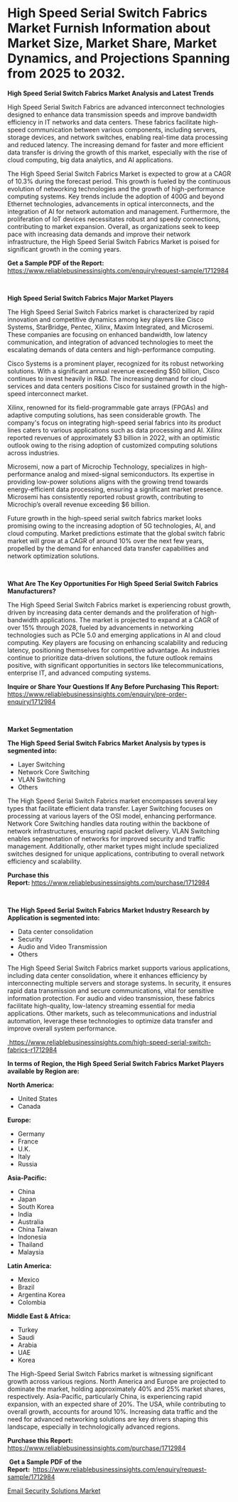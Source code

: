<p><h1>High Speed Serial Switch Fabrics Market Furnish Information about Market Size, Market Share, Market Dynamics, and Projections Spanning from 2025 to 2032.</h1></p><p><strong>High Speed Serial Switch Fabrics Market Analysis and Latest Trends</strong></p>
<p><p>High Speed Serial Switch Fabrics are advanced interconnect technologies designed to enhance data transmission speeds and improve bandwidth efficiency in IT networks and data centers. These fabrics facilitate high-speed communication between various components, including servers, storage devices, and network switches, enabling real-time data processing and reduced latency. The increasing demand for faster and more efficient data transfer is driving the growth of this market, especially with the rise of cloud computing, big data analytics, and AI applications.</p><p>The High Speed Serial Switch Fabrics Market is expected to grow at a CAGR of 10.3% during the forecast period. This growth is fueled by the continuous evolution of networking technologies and the growth of high-performance computing systems. Key trends include the adoption of 400G and beyond Ethernet technologies, advancements in optical interconnects, and the integration of AI for network automation and management. Furthermore, the proliferation of IoT devices necessitates robust and speedy connections, contributing to market expansion. Overall, as organizations seek to keep pace with increasing data demands and improve their network infrastructure, the High Speed Serial Switch Fabrics Market is poised for significant growth in the coming years.</p></p>
<p><strong>Get a Sample PDF of the Report:&nbsp;</strong> <a href="https://www.reliablebusinessinsights.com/enquiry/request-sample/1712984?utm_campaign=2761&utm_medium=2&utm_source=Github&utm_content=ia&utm_term=28032025&utm_id=high-speed-serial-switch-fabrics">https://www.reliablebusinessinsights.com/enquiry/request-sample/1712984</a></p>
<p>&nbsp;</p>
<p><strong>High Speed Serial Switch Fabrics Major Market Players</strong></p>
<p><p>The High Speed Serial Switch Fabrics market is characterized by rapid innovation and competitive dynamics among key players like Cisco Systems, StarBridge, Pentec, Xilinx, Maxim Integrated, and Microsemi. These companies are focusing on enhanced bandwidth, low latency communication, and integration of advanced technologies to meet the escalating demands of data centers and high-performance computing.</p><p>Cisco Systems is a prominent player, recognized for its robust networking solutions. With a significant annual revenue exceeding $50 billion, Cisco continues to invest heavily in R&D. The increasing demand for cloud services and data centers positions Cisco for sustained growth in the high-speed interconnect market.</p><p>Xilinx, renowned for its field-programmable gate arrays (FPGAs) and adaptive computing solutions, has seen considerable growth. The company's focus on integrating high-speed serial fabrics into its product lines caters to various applications such as data processing and AI. Xilinx reported revenues of approximately $3 billion in 2022, with an optimistic outlook owing to the rising adoption of customized computing solutions across industries.</p><p>Microsemi, now a part of Microchip Technology, specializes in high-performance analog and mixed-signal semiconductors. Its expertise in providing low-power solutions aligns with the growing trend towards energy-efficient data processing, ensuring a significant market presence. Microsemi has consistently reported robust growth, contributing to Microchip’s overall revenue exceeding $6 billion.</p><p>Future growth in the high-speed serial switch fabrics market looks promising owing to the increasing adoption of 5G technologies, AI, and cloud computing. Market predictions estimate that the global switch fabric market will grow at a CAGR of around 10% over the next few years, propelled by the demand for enhanced data transfer capabilities and network optimization solutions.</p></p>
<p>&nbsp;</p>
<p><strong>What Are The Key Opportunities For High Speed Serial Switch Fabrics Manufacturers?</strong></p>
<p><p>The High Speed Serial Switch Fabrics market is experiencing robust growth, driven by increasing data center demands and the proliferation of high-bandwidth applications. The market is projected to expand at a CAGR of over 15% through 2028, fueled by advancements in networking technologies such as PCIe 5.0 and emerging applications in AI and cloud computing. Key players are focusing on enhancing scalability and reducing latency, positioning themselves for competitive advantage. As industries continue to prioritize data-driven solutions, the future outlook remains positive, with significant opportunities in sectors like telecommunications, enterprise IT, and advanced computing systems.</p></p>
<p><strong>Inquire or Share Your Questions If Any Before Purchasing This Report:</strong> <a href="https://www.reliablebusinessinsights.com/enquiry/pre-order-enquiry/1712984?utm_campaign=2761&utm_medium=2&utm_source=Github&utm_content=ia&utm_term=28032025&utm_id=high-speed-serial-switch-fabrics">https://www.reliablebusinessinsights.com/enquiry/pre-order-enquiry/1712984</a></p>
<p>&nbsp;</p>
<p><strong>Market Segmentation</strong></p>
<p><strong>The High Speed Serial Switch Fabrics Market Analysis by types is segmented into:</strong></p>
<p><ul><li>Layer Switching</li><li>Network Core Switching</li><li>VLAN Switching</li><li>Others</li></ul></p>
<p><p>The High Speed Serial Switch Fabrics market encompasses several key types that facilitate efficient data transfer. Layer Switching focuses on processing at various layers of the OSI model, enhancing performance. Network Core Switching handles data routing within the backbone of network infrastructures, ensuring rapid packet delivery. VLAN Switching enables segmentation of networks for improved security and traffic management. Additionally, other market types might include specialized switches designed for unique applications, contributing to overall network efficiency and scalability.</p></p>
<p><strong>Purchase this Report:&nbsp;</strong><a href="https://www.reliablebusinessinsights.com/purchase/1712984?utm_campaign=2761&utm_medium=2&utm_source=Github&utm_content=ia&utm_term=28032025&utm_id=high-speed-serial-switch-fabrics">https://www.reliablebusinessinsights.com/purchase/1712984</a></p>
<p>&nbsp;</p>
<p><strong>The High Speed Serial Switch Fabrics Market Industry Research by Application is segmented into:</strong></p>
<p><ul><li>Data center consolidation</li><li>Security</li><li>Audio and Video Transmission</li><li>Others</li></ul></p>
<p><p>The High Speed Serial Switch Fabrics market supports various applications, including data center consolidation, where it enhances efficiency by interconnecting multiple servers and storage systems. In security, it ensures rapid data transmission and secure communications, vital for sensitive information protection. For audio and video transmission, these fabrics facilitate high-quality, low-latency streaming essential for media applications. Other markets, such as telecommunications and industrial automation, leverage these technologies to optimize data transfer and improve overall system performance.</p></p>
<p><a href="https://www.reliablebusinessinsights.com/high-speed-serial-switch-fabrics-r1712984?utm_campaign=2761&utm_medium=2&utm_source=Github&utm_content=ia&utm_term=28032025&utm_id=high-speed-serial-switch-fabrics">&nbsp;https://www.reliablebusinessinsights.com/high-speed-serial-switch-fabrics-r1712984</a></p>
<p><strong>In terms of Region, the High Speed Serial Switch Fabrics Market Players available by Region are:</strong></p>
<p>
    <p> <strong> North America: </strong>
        <ul>
            <li>United States</li>
            <li>Canada</li>
        </ul>
        </p> 
    <p> <strong> Europe: </strong>
        <ul>
            <li>Germany</li>
            <li>France</li>
            <li>U.K.</li>
            <li>Italy</li>
            <li>Russia</li>
        </ul>
        </p> 
    <p> <strong> Asia-Pacific: </strong>
        <ul>
            <li>China</li>
            <li>Japan</li>
            <li>South Korea</li>
            <li>India</li>
            <li>Australia</li>
            <li>China Taiwan</li>
            <li>Indonesia</li>
            <li>Thailand</li>
            <li>Malaysia</li>
        </ul>
        </p> 
    <p> <strong> Latin America: </strong>
        <ul>
            <li>Mexico</li>
            <li>Brazil</li>
            <li>Argentina Korea</li>
            <li>Colombia</li>
        </ul>
        </p> 
    <p> <strong> Middle East & Africa: </strong>
        <ul>
            <li>Turkey</li>
            <li>Saudi</li>
            <li>Arabia</li>
            <li>UAE</li>
            <li>Korea</li>
        </ul>
    </p>
    </p>
<p><p>The High-Speed Serial Switch Fabrics market is witnessing significant growth across various regions. North America and Europe are projected to dominate the market, holding approximately 40% and 25% market shares, respectively. Asia-Pacific, particularly China, is experiencing rapid expansion, with an expected share of 20%. The USA, while contributing to overall growth, accounts for around 10%. Increasing data traffic and the need for advanced networking solutions are key drivers shaping this landscape, especially in technologically advanced regions.</p></p>
<p><strong>Purchase this Report: </strong><a href="https://www.reliablebusinessinsights.com/purchase/1712984?utm_campaign=2761&utm_medium=2&utm_source=Github&utm_content=ia&utm_term=28032025&utm_id=high-speed-serial-switch-fabrics">https://www.reliablebusinessinsights.com/purchase/1712984</a></p>
<p>&nbsp;<strong>Get a Sample PDF of the Report:&nbsp;&nbsp;</strong><a href="https://www.reliablebusinessinsights.com/enquiry/request-sample/1712984?utm_campaign=2761&utm_medium=2&utm_source=Github&utm_content=ia&utm_term=28032025&utm_id=high-speed-serial-switch-fabrics">https://www.reliablebusinessinsights.com/enquiry/request-sample/1712984</a></p>
<p><strong></strong></p>
<p><p><a href="https://github.com/penglatilles/Market-Research-Report-List-1/blob/main/email-security-solutions-market.md?utm_campaign=2761&utm_medium=2&utm_source=Github&utm_content=ia&utm_term=28032025&utm_id=high-speed-serial-switch-fabrics">Email Security Solutions Market</a></p></p>